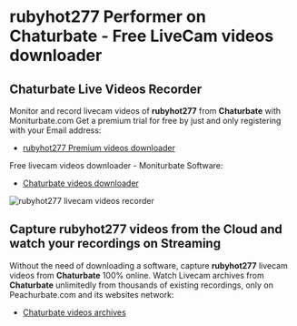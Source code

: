 # rubyhot277 Performer on Chaturbate - Free LiveCam videos downloader

## Chaturbate Live Videos Recorder

Monitor and record livecam videos of **rubyhot277** from **Chaturbate** with Moniturbate.com
Get a premium trial for free by just and only registering with your Email address:
* [rubyhot277 Premium videos downloader](https://moniturbate.com/request-demo-licence-key.html)

Free livecam videos downloader - Moniturbate Software:
* [Chaturbate videos downloader](https://moniturbate.com/moniturbate-download-software.html)

![rubyhot277 livecam videos recorder](https://peachurnet.com/templates/moniturbate-software.png)


## Capture rubyhot277 videos from the Cloud and watch your recordings on Streaming

Without the need of downloading a software, capture **rubyhot277** livecam videos from **Chaturbate** 100% online.
Watch Livecam archives from **Chaturbate** unlimitedly from thousands of existing recordings, only on Peachurbate.com and its websites network:
* [Chaturbate videos archives](https://peachurnet.com/)